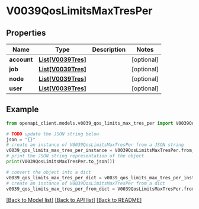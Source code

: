 # V0039QosLimitsMaxTresPer


## Properties

Name | Type | Description | Notes
------------ | ------------- | ------------- | -------------
**account** | [**List[V0039Tres]**](V0039Tres.md) |  | [optional] 
**job** | [**List[V0039Tres]**](V0039Tres.md) |  | [optional] 
**node** | [**List[V0039Tres]**](V0039Tres.md) |  | [optional] 
**user** | [**List[V0039Tres]**](V0039Tres.md) |  | [optional] 

## Example

```python
from openapi_client.models.v0039_qos_limits_max_tres_per import V0039QosLimitsMaxTresPer

# TODO update the JSON string below
json = "{}"
# create an instance of V0039QosLimitsMaxTresPer from a JSON string
v0039_qos_limits_max_tres_per_instance = V0039QosLimitsMaxTresPer.from_json(json)
# print the JSON string representation of the object
print(V0039QosLimitsMaxTresPer.to_json())

# convert the object into a dict
v0039_qos_limits_max_tres_per_dict = v0039_qos_limits_max_tres_per_instance.to_dict()
# create an instance of V0039QosLimitsMaxTresPer from a dict
v0039_qos_limits_max_tres_per_from_dict = V0039QosLimitsMaxTresPer.from_dict(v0039_qos_limits_max_tres_per_dict)
```
[[Back to Model list]](../README.md#documentation-for-models) [[Back to API list]](../README.md#documentation-for-api-endpoints) [[Back to README]](../README.md)


